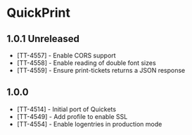 # QuickPrint

## 1.0.1 Unreleased

* [TT-4557] - Enable CORS support
* [TT-4558] - Enable reading of double font sizes
* [TT-4559] - Ensure print-tickets returns a JSON response

## 1.0.0

* [TT-4514] - Initial port of Quickets
* [TT-4549] - Add profile to enable SSL
* [TT-4554] - Enable logentries in production mode